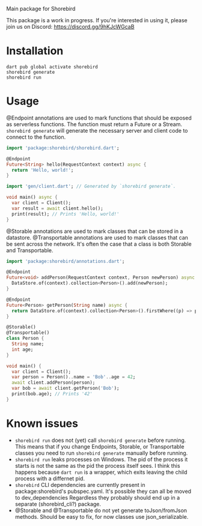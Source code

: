 Main package for Shorebird

This package is a work in progress.  If you're interested in using it, please
join us on Discord: https://discord.gg/9hKJcWGcaB

# Installation

```
dart pub global activate shorebird
shorebird generate
shorebird run
```

# Usage

@Endpoint annotations are used to mark functions that should be exposed
as serverless functions.  The function must return a Future or a Stream.
`shorebird generate` will generate the necessary server and client code
to connect to the function.

```dart
import 'package:shorebird/shorebird.dart';

@Endpoint
Future<String> hello(RequestContext context) async {
  return 'Hello, world!';
}

import 'gen/client.dart'; // Generated by `shorebird generate`.

void main() async {
  var client = Client();
  var result = await client.hello();
  print(result); // Prints 'Hello, world!'
}
```

@Storable annotations are used to mark classes that can be stored in a
datastore.
@Transportable annotations are used to mark classes that can be sent across
the network.  It's often the case that a class is both Storable and
Transportable.

```dart
import 'package:shorebird/annotations.dart';

@Endpoint
Future<void> addPerson(RequestContext context, Person newPerson) async {
  DataStore.of(context).collection<Person>().add(newPerson);
}

@Endpoint
Future<Person> getPerson(String name) async {
  return DataStore.of(context).collection<Person>().firstWhere((p) => p.name == name);
}

@Storable()
@Transportable()
class Person {
  String name;
  int age;
}

void main() {
  var client = Client();
  var person = Person()..name = 'Bob'..age = 42;
  await client.addPerson(person);
  var bob = await client.getPerson('Bob');
  print(bob.age); // Prints '42'
}
```

# Known issues
- `shorebird run` does not (yet) call `shorebird generate` before running.
  This means that if you change Endpoints, Storable, or Transportable classes
  you need to run `shorebird generate` manually before running.
- `shorebird run` leaks processes on Windows.  The pid of the process it starts
  is not the same as the pid the process itself sees.  I think this happens
  because `dart run` is a wrapper, which exits leaving the child process
  with a differnet pid.
- `shorebird` CLI dependencies are currently present in package:shorebird's
  pubspec.yaml.  It's possible they can all be moved to dev_dependencies
  Regardless they probably should end up in a separate (shorebird_cli?) package.
- @Storable and @Transportable do not yet generate toJson/fromJson methods.
  Should be easy to fix, for now classes use json_serializable.